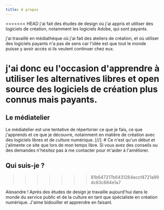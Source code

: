 ```yaml
---
title: À propos
---
```


<<<<<<< HEAD
j'ai fait des études de design où j'ai appris et utiliser des logiciels de création, notamment les logiciels Adobe, qui sont payants.

j'ai travaillé en médiathèque où j'ai fait des ateliers de création, et où utiliser des logiciels payants n'a pas de sens car l'idée est que tout le monde puisse y avoir accès si ils veulent continuer chez eux.

j'ai donc eu l'occasion d'apprendre à utiliser les alternatives libres et open source des logiciels de création plus connus mais payants.
=======
## Le médiatelier

Le médiatelier est une tentative de répertorier ce que je fais, ce que j'apprends et ce que je découvre, notamment en matière de création avec des logiciels libres et de culture numérique.
[//]: # Ce n'est qu'un début et j'alimente ce site que lors de mon temps libre. Si vous avez des conseils ou des demandes n'hésitez pas à me contacter pour m'aider à l'améliorer.

## Qui suis-je ?
>>>>>>> 81b647217b6431264eccf4721a99dc63c664e1a7

Alexandre !
Après des études de design je travaille aujourd'hui dans le monde du service public et de la culture en tant que spécialiste en création numérique.
J'aime bidouiller et apprendre en faisant.
